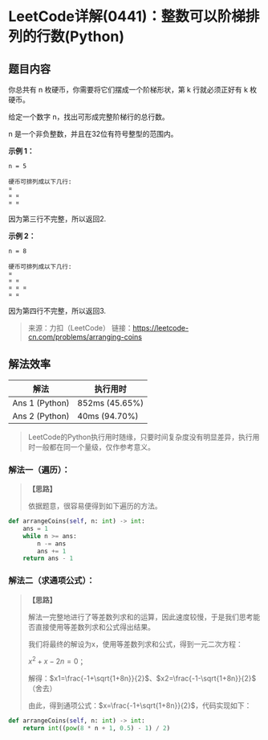 # LeetCode详解(0441)：整数可以阶梯排列的行数(Python)

## 题目内容

你总共有 n 枚硬币，你需要将它们摆成一个阶梯形状，第 k 行就必须正好有 k 枚硬币。

给定一个数字 n，找出可形成完整阶梯行的总行数。

n 是一个非负整数，并且在32位有符号整型的范围内。

**示例 1：**

```
n = 5

硬币可排列成以下几行:
¤
¤ ¤
¤ ¤
```

因为第三行不完整，所以返回2.

**示例 2：**

```
n = 8

硬币可排列成以下几行:
¤
¤ ¤
¤ ¤ ¤
¤ ¤
```

因为第四行不完整，所以返回3.

> 来源：力扣（LeetCode）
> 链接：https://leetcode-cn.com/problems/arranging-coins

## 解法效率

| 解法           | 执行用时       |
| -------------- | -------------- |
| Ans 1 (Python) | 852ms (45.65%) |
| Ans 2 (Python) | 40ms (94.70%)  |

>  LeetCode的Python执行用时随缘，只要时间复杂度没有明显差异，执行用时一般都在同一个量级，仅作参考意义。

### 解法一（遍历）：

> **【思路】**
>
> 依据题意，很容易便得到如下遍历的方法。

```python
def arrangeCoins(self, n: int) -> int:
    ans = 1
    while n >= ans:
        n -= ans
        ans += 1
    return ans - 1
```

### 解法二（求通项公式）：

> **【思路】**
>
> 解法一完整地进行了等差数列求和的运算，因此速度较慢，于是我们思考能否直接使用等差数列求和公式得出结果。
>
> 我们将最终的解设为x，使用等差数列求和公式，得到一元二次方程：
>
> $x^2+x-2n=0$；
>
> 解得：$x1=\frac{-1+\sqrt{1+8n}}{2}$、$x2=\frac{-1-\sqrt{1+8n}}{2}$（舍去）
>
> 由此，得到通项公式：$x=\frac{-1+\sqrt{1+8n}}{2}$，代码实现如下：

```python
def arrangeCoins(self, n: int) -> int:
    return int((pow(8 * n + 1, 0.5) - 1) / 2)
```